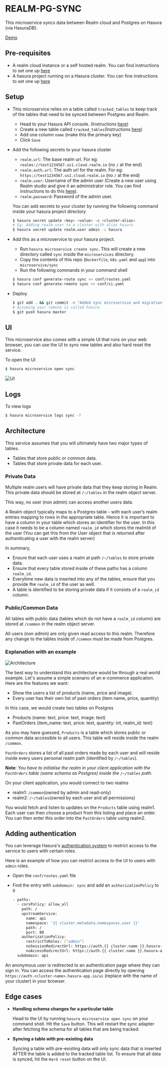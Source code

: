 # REALM-PG-SYNC

This microservice syncs data between Realm cloud and Postgres on Hasura (via HasuraDB).

[Demo](https://youtu.be/Xa3fHV6h2HA)

## Pre-requisites

- A realm cloud instance or a self hosted realm. You can find instructions to set one up [here](https://github.com/hasura/realm-pg-sync/blob/master/SETUP-REALM-README.md)
- A hasura project running on a Hasura cluster. You can fine instructions to set one up [here](https://github.com/hasura/realm-pg-sync/blob/master/SETUP-HASURA-README.md)


## Setup

- This microservice relies on a table called `tracked_tables` to keep track of the tables that need to be synced between Postgres and Realm.

  - Head to your Hasura API console. (Instructions [here](https://github.com/hasura/realm-pg-sync/blob/master/SETUP-HASURA-README.md#api-console))
  - Create a new table called `tracked_tables`(Instructions [here](https://docs.hasura.io/0.15/manual/api-console/data.html))
  - Add one column `name` (make this the primary key)
  - Click `Save`

- Add the following secrets to your hasura cluster
  - `realm.url`: The base realm url. For eg: `realms://test1234567.us1.cloud.realm.io` (no `/` at the end)
  - `realm.auth.url`: The auth url for the realm. For eg: `https://test1234567.us1.cloud.realm.io` (no `/` at the end)
  - `realm.user`: Username of the admin user (Create a new user using Realm studio and give it an administrator role. You can find instructions to do this [here](https://github.com/hasura/realm-pg-sync/blob/master/SETUP-REALM-README.md#creating-an-admin-user-on-your-realm-server)).
  - `realm.password`: Password of the admin user.

  You can add secrets to your cluster by running the following command inside your hasura project directory

  ```bash
  $ hasura secret update <key> <value> -c <cluster-alias>
  # Eg: Adding realm user to a cluster with alias hasura
  $ hasura secret update realm.user admin -c hasura
  ```
- Add this as a microservice to your hasura project.

  - Run `hasura microservice create sync`. This will create a new directory called `sync` inside the `microservices` directory.
  - Copy the contents of this repo (`Dockerfile`, `k8s.yaml` and `app`) into `microservice/sync`
  -  Run the following commands in your command shell

  ```bash
  $ hasura conf generate-route sync >> conf/routes.yaml
  $ hasura conf generate-remote sync >> conf/ci.yaml
  ```
- Deploy

  ```bash
  $ git add . && git commit -m "Added sync microservice and migration(tracked_tables)"
  # Assuming your remote is called hasura
  $ git push hasura master
  ```

## UI

This microservice also comes with a simple UI that runs on your web browser, you can use the UI to sync new tables and also hard reset the service.

To open the UI

```bash
$ hasura microservice open sync
```

![UI](https://raw.githubusercontent.com/hasura/realm-pg-sync/master/readme-assets/ui.png)

## Logs

To view logs

```bash
$ hasura microservice logs sync -f
```

## Architecture

This service assumes that you will ultimately have two major types of tables.
- Tables that store public or common data.
- Tables that store private data for each user.

### Private Data

Multiple realm users will have private data that they keep storing in Realm. This private data should be stored at `/~/tables` in the realm object server.

This way, no user (non admin) can access another users data.

A Realm object typically maps to a Postgres table - with each user’s realm entries mapping to rows in the appropriate table. Hence it is important to have a column in your table which stores an identifier for the user. In this case it needs to be a column named `realm_id` which stores the realmId of the user (You can get this from the User object that is returned after authenticating a user with the realm server)

In summary,
- Ensure that each user uses a realm at path `/~/tables` to store private data.
- Ensure that every table stored inside of these paths has a column `realm_id`.
- Everytime new data is inserted into any of the tables, ensure that you provide the `realm_id` of the user as well.
- A table is identified to be storing private data if it consists of a `realm_id` column.

### Public/Common Data

All tables with public data (tables which do not have a `realm_id` column) are stored at `/common` in the realm object server.

All users (non admin) are only given read access to this realm. Therefore any change to the tables inside of `/common` must be made from Postgres.

### Explanation with an example

![Architecture](https://raw.githubusercontent.com/hasura/realm-pg-sync/master/readme-assets/architecture.png)

The best way to understand this architecture would be through a real world example. Let's assume a simple scenario of an e-commerce application. Here are the features we want:
- Show the users a list of products (name, price and image).
- Every user has their own list of past orders (item name, price, quantity)

In this case, we would create two tables on Postgres
- Products (name: text, price: text, image: text)
- PastOrders (item_name: text, price: text, quantity: int, realm_id: text)

As you may have guessed, `Products` is a table which stores public or common data accessible to all users. This table will reside inside the realm `/common`.

`PastOrders` stores a list of all past orders made by each user and will reside inside every users personal realm path (identified by `/~/tables`).

**Note**: *You have to initialise the realm in your client application with the `PastOrders` table (same schema as Postgres) inside the `/~/tables` path.*

On your client application, you would connect to two realms
- realm1: `/common`(owned by admin and read-only)
- realm2: `/~/tables`(owned by each user and all permissions)

You would fetch and listen to updates on the `Products` table using realm1. Each user can then choose a product from this listing and place an order. You can then enter this order into the `PastOrders` table using realm2.

## Adding authentication
You can leverage Hasura's [authentication system](https://docs.hasura.io/0.15/manual/auth/index.html) to restrict access to the service to users with certain roles.

Here is an example of how you can restrict access to the UI to users with `admin` roles.

- Open the `conf/routes.yaml` file
- Find the entry with `subdomain: sync` and add an `authorizationPolicy` to it

  ```bash
  - paths:
    - corsPolicy: allow_all
      path: /
      upstreamService:
        name: api
        namespace: '{{ cluster.metadata.namespaces.user }}'
        path: /
        port: 80
      authorizationPolicy:
        restrictToRoles: ["admin"]
        noSessionRedirectUrl: https://auth.{{ cluster.name }}.hasura-app.io/ui/
        noAccessRedirectUrl: https://auth.{{ cluster.name }}.hasura-app.io/ui/restricted
    subdomain: api
  ```

An anonymous user is redirected to an authentication page where they can sign in. You can access the authentication page directly by opening `https://auth.<cluster-name>.hasura-app.io/ui` (replace <cluster-name> with the name of your cluster) in your browser.


## Edge cases

- **Handling schema changes for a particular table**

  Head to the UI by running `hasura microservice open sync` on your command shell. Hit the `Save` button. This will restart the sync adapter after fetching the schema for all tables that are being tracked.

- **Syncing a table with pre-existing data**

  Syncing a table with pre-existing data will only sync data that is inserted AFTER the table is added to the tracked table list. To ensure that all data is synced, hit the `Hard reset` button on the UI.
